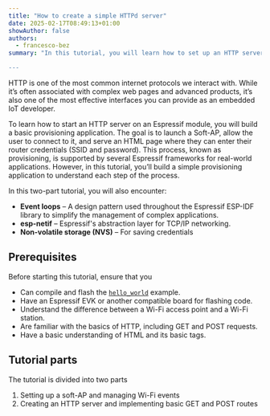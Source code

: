 ```yaml
---
title: "How to create a simple HTTPd server"
date: 2025-02-17T08:49:13+01:00
showAuthor: false
authors:
  - francesco-bez 
summary: "In this tutorial, you will learn how to set up an HTTP server on the Espressif platform. The example application will guide you through starting an access point (Soft-AP), launching an HTTP server, and serving an HTML page.

---
```


HTTP is one of the most common internet protocols we interact with. While it’s often associated with complex web pages and advanced products, it’s also one of the most effective interfaces you can provide as an embedded IoT developer.

To learn how to start an HTTP server on an Espressif module, you will build a basic provisioning application. The goal is to launch a Soft-AP, allow the user to connect to it, and serve an HTML page where they can enter their router credentials (SSID and password). This process, known as provisioning, is supported by several Espressif frameworks for real-world applications. However, in this tutorial, you’ll build a simple provisioning application to understand each step of the process.


In this two-part tutorial, you will also encounter:  

- **Event loops** – A design pattern used throughout the Espressif ESP-IDF library to simplify the management of complex applications.  
- **esp-netif** – Espressif's abstraction layer for TCP/IP networking.  
- **Non-volatile storage (NVS)** – For saving credentials

## Prerequisites

Before starting this tutorial, ensure that you

- Can compile and flash the [`hello_world`](https://github.com/espressif/esp-idf/tree/master/examples/get-started/hello_world) example.
- Have an Espressif EVK or another compatible board for flashing code.
- Understand the difference between a Wi-Fi access point and a Wi-Fi station.
- Are familiar with the basics of HTTP, including GET and POST requests.
- Have a basic understanding of HTML and its basic tags.

## Tutorial parts

The tutorial is divided into two parts
1. Setting up a soft-AP and managing Wi-Fi events
2. Creating an HTTP server and implementing basic GET and POST routes

